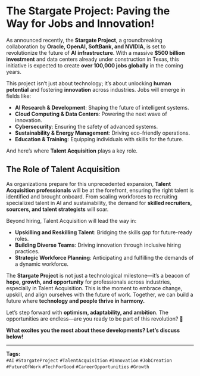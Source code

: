 

# The Stargate Project: Paving the Way for Jobs and Innovation!

As announced recently, the **Stargate Project**, a groundbreaking collaboration by **Oracle, OpenAI, SoftBank, and NVIDIA**, is set to revolutionize the future of **AI infrastructure**. With a massive **$500 billion investment** and data centers already under construction in Texas, this initiative is expected to create **over 100,000 jobs globally** in the coming years.

This project isn’t just about technology; it’s about unlocking **human potential** and fostering **innovation** across industries. Jobs will emerge in fields like:

- **AI Research & Development**: Shaping the future of intelligent systems.  
- **Cloud Computing & Data Centers**: Powering the next wave of innovation.  
- **Cybersecurity**: Ensuring the safety of advanced systems.  
- **Sustainability & Energy Management**: Driving eco-friendly operations.  
- **Education & Training**: Equipping individuals with skills for the future.

And here’s where **Talent Acquisition** plays a key role.

## The Role of Talent Acquisition

As organizations prepare for this unprecedented expansion, **Talent Acquisition professionals** will be at the forefront, ensuring the right talent is identified and brought onboard. From scaling workforces to recruiting specialized talent in AI and sustainability, the demand for **skilled recruiters, sourcers, and talent strategists** will soar.

Beyond hiring, Talent Acquisition will lead the way in:

- **Upskilling and Reskilling Talent**: Bridging the skills gap for future-ready roles.  
- **Building Diverse Teams**: Driving innovation through inclusive hiring practices.  
- **Strategic Workforce Planning**: Anticipating and fulfilling the demands of a dynamic workforce.

The **Stargate Project** is not just a technological milestone—it’s a beacon of **hope, growth, and opportunity** for professionals across industries, especially in Talent Acquisition. This is the moment to embrace change, upskill, and align ourselves with the future of work. Together, we can build a future where **technology and people thrive in harmony.**

Let’s step forward with **optimism, adaptability, and ambition**. The opportunities are endless—are you ready to be part of this revolution? 🚀  

**What excites you the most about these developments? Let’s discuss below!**

---

**Tags:**  
`#AI` `#StargateProject` `#TalentAcquisition` `#Innovation` `#JobCreation` `#FutureOfWork` `#TechForGood` `#CareerOpportunities` `#Growth`
